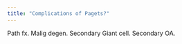 ```yaml
---
title: "Complications of Pagets?"
---
```

Path fx. Malig degen. Secondary Giant cell. Secondary OA.


